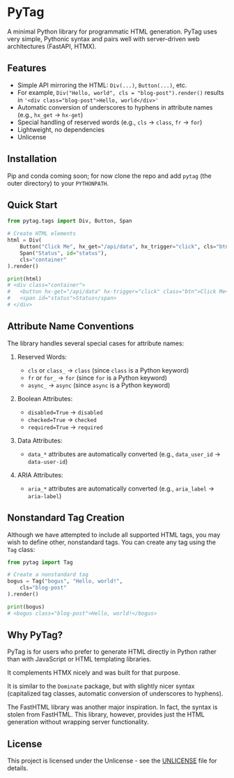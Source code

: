 # PyTag

A minimal Python library for programmatic HTML generation. PyTag uses very simple, Pythonic syntax and pairs well with server-driven web architectures (FastAPI, HTMX).

## Features

- Simple API mirroring the HTML: `Div(...)`, `Button(...)`, etc.
- For example, `Div("Hello, world", cls = "blog-post").render()` results in `'<div class="blog-post">Hello, world</div>'`
- Automatic conversion of underscores to hyphens in attribute names (e.g., `hx_get` → `hx-get`)
- Special handling of reserved words (e.g., `cls` → `class`, `fr` → `for`)
- Lightweight, no dependencies
- Unlicense

## Installation

Pip and conda coming soon; for now clone the repo and add `pytag` (the outer directory) to your `PYTHONPATH`.

## Quick Start

```python
from pytag.tags import Div, Button, Span

# Create HTML elements
html = Div(
    Button("Click Me", hx_get="/api/data", hx_trigger="click", cls="btn"),
    Span("Status", id="status"),
    cls="container"
).render()

print(html)
# <div class="container">
#   <button hx-get="/api/data" hx-trigger="click" class="btn">Click Me</button>
#   <span id="status">Status</span>
# </div>
```

## Attribute Name Conventions

The library handles several special cases for attribute names:

1. Reserved Words:
   - `cls` or `class_` → `class` (since `class` is a Python keyword)
   - `fr` or `for_` → `for` (since `for` is a Python keyword)
   - `async_` → `async` (since `async` is a Python keyword)

2. Boolean Attributes:
   - `disabled=True` → `disabled`
   - `checked=True` → `checked`
   - `required=True` → `required`

3. Data Attributes:
   - `data_*` attributes are automatically converted (e.g., `data_user_id` → `data-user-id`)

4. ARIA Attributes:
   - `aria_*` attributes are automatically converted (e.g., `aria_label` → `aria-label`)

## Nonstandard Tag Creation

Although we have attempted to include all supported HTML tags, you may wish to define other, nonstandard tags.
You can create any tag using the `Tag` class:

```python
from pytag import Tag

# Create a nonstandard tag
bogus = Tag("bogus", "Hello, world!",
    cls="blog-post"
).render()

print(bogus)
# <bogus class="blog-post">Hello, world!</bogus>
```

## Why PyTag?
PyTag is for users who prefer to generate HTML directly in Python rather than with JavaScript or HTML templating libraries.

It complements HTMX nicely and was built for that purpose.

It is similar to the `Dominate` package, but with slightly nicer syntax (capitalized tag classes,
automatic conversion of underscores to hyphens).

The FastHTML library was another major inspiration. In fact, the syntax is stolen from FastHTML. This library, however,
provides just the HTML generation without wrapping server functionality.

## License

This project is licensed under the Unlicense - see the [UNLICENSE](UNLICENSE) file for details. 